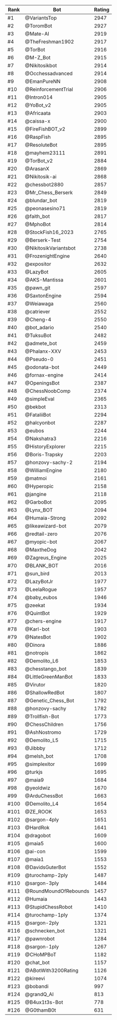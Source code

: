 Rank|Bot|Rating
---|---|---
#1|@VariantsTop|2947
#2|@ToromBot|2927
#3|@Mate-AI|2919
#4|@TheFreshman1902|2917
#5|@TorBot|2916
#6|@M-Z_Bot|2915
#7|@Nikitosikbot|2914
#8|@Occhessadvanced|2914
#9|@EmanPureNN|2908
#10|@ReinforcementTrial|2906
#11|@Intron014|2905
#12|@YoBot_v2|2905
#13|@Africaata|2903
#14|@caissa-x|2900
#15|@FireFishBOT_v2|2899
#16|@RaspFish|2895
#17|@ResoluteBot|2895
#18|@mayhem23111|2891
#19|@TorBot_v2|2884
#20|@ArasanX|2869
#21|@Nikitosik-ai|2868
#22|@chessbot2880|2857
#23|@Mr_Chess_Berserk|2849
#24|@blundar_bot|2819
#25|@peonasesino71|2819
#26|@faith_bot|2817
#27|@MphoBot|2814
#28|@StockFish16_2023|2765
#29|@Berserk-Test|2754
#30|@NikitosikVariantsbot|2738
#31|@FrozenightEngine|2640
#32|@expositor|2632
#33|@LazyBot|2605
#34|@AKS-Mantissa|2601
#35|@pawn_git|2597
#36|@SaxtonEngine|2594
#37|@Weiawaga|2560
#38|@catriever|2552
#39|@Cheng-4|2550
#40|@bot_adario|2540
#41|@TuksuBot|2482
#42|@admete_bot|2459
#43|@Phalanx-XXV|2453
#44|@Pseudo-0|2451
#45|@odonata-bot|2449
#46|@fornax-engine|2414
#47|@OpeningsBot|2387
#48|@ChessNoobComp|2374
#49|@simpleEval|2365
#50|@bekbot|2313
#51|@FataliiBot|2294
#52|@halcyonbot|2287
#53|@eubos|2244
#54|@Nakshatra3|2216
#55|@HistoryExplorer|2215
#56|@Boris-Trapsky|2203
#57|@honzovy-sachy-2|2194
#58|@WilliamEngine|2180
#59|@matmoi|2161
#60|@Hyperopic|2158
#61|@jangine|2118
#62|@GarboBot|2095
#63|@Lynx_BOT|2094
#64|@Humaia-Strong|2092
#65|@likeawizard-bot|2079
#66|@redtail-zero|2076
#67|@myopic-bot|2067
#68|@MaxtheDog|2042
#69|@Zagreus_Engine|2025
#70|@BLANK_BOT|2016
#71|@sun_bird|2013
#72|@LazyBotJr|1977
#73|@LeelaRogue|1957
#74|@baby_eubos|1946
#75|@zeekat|1934
#76|@QuintBot|1929
#77|@chers-engine|1917
#78|@Karl-bot|1903
#79|@NatesBot|1902
#80|@Dinora|1886
#81|@notropis|1862
#82|@Demolito_L6|1853
#83|@chesstango_bot|1839
#84|@LittleGreenManBot|1833
#85|@Virutor|1820
#86|@ShallowRedBot|1807
#87|@Genetic_Chess_Bot|1792
#88|@honzovy-sachy|1782
#89|@Trollfish-Bot|1773
#90|@ChessChildren|1756
#91|@AshNostromo|1729
#92|@Demolito_L5|1715
#93|@Jibbby|1712
#94|@melsh_bot|1708
#95|@simplexitor|1699
#96|@turkjs|1695
#97|@maia9|1684
#98|@yeoldwiz|1670
#99|@ArduChessBot|1663
#100|@Demolito_L4|1654
#101|@ZE_ROOK|1653
#102|@sargon-4ply|1651
#103|@HardRok|1641
#104|@dragobot|1609
#105|@maia5|1600
#106|@ai-con|1599
#107|@maia1|1553
#108|@DavidsGuterBot|1552
#109|@turochamp-2ply|1487
#110|@sargon-3ply|1484
#111|@RoundMoundOfRebounds|1457
#112|@Humaia|1443
#113|@StupidChessRobot|1410
#114|@turochamp-1ply|1374
#115|@sargon-2ply|1321
#116|@schnecken_bot|1321
#117|@pawnrobot|1284
#118|@sargon-1ply|1267
#119|@CHoMPBoT|1182
#120|@chat_bot|1157
#121|@ABotWith3200Rating|1126
#122|@kireevi|1074
#123|@bobandi|997
#124|@grandQ_AI|813
#125|@B4ux1t3s-Bot|778
#126|@G0thamB0t|631
